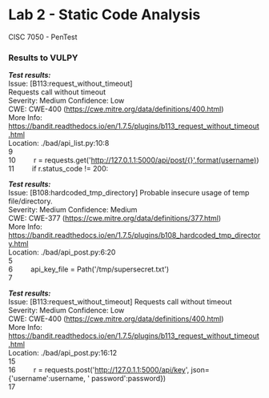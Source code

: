 # Lab 2 - Static Code Analysis
CISC 7050 - PenTest




### Results to VULPY
***Test results:*** \
Issue: [B113:request_without_timeout] \
Requests call without timeout \
Severity: Medium   Confidence: Low \
CWE: CWE-400 (https://cwe.mitre.org/data/definitions/400.html) \
More Info: https://bandit.readthedocs.io/en/1.7.5/plugins/b113_request_without_timeout.html \
Location: ./bad/api_list.py:10:8 \
9 \
10	&emsp;&emsp; r = requests.get('http://127.0.1.1:5000/api/post/{}'.format(username)) \
11	&emsp;&emsp; if r.status_code != 200:

***Test results:*** \
Issue: [B108:hardcoded_tmp_directory] Probable insecure usage of temp file/directory. \
Severity: Medium   Confidence: Medium \
CWE: CWE-377 (https://cwe.mitre.org/data/definitions/377.html) \
More Info: https://bandit.readthedocs.io/en/1.7.5/plugins/b108_hardcoded_tmp_directory.html \
Location: ./bad/api_post.py:6:20 \
5 \
6	&emsp;&emsp; api_key_file = Path('/tmp/supersecret.txt') \
7

***Test results:*** \
Issue: [B113:request_without_timeout] Requests call without timeout \
Severity: Medium   Confidence: Low \
CWE: CWE-400 (https://cwe.mitre.org/data/definitions/400.html) \
More Info: https://bandit.readthedocs.io/en/1.7.5/plugins/b113_request_without_timeout.html \
Location: ./bad/api_post.py:16:12 \
15 \
16 	&emsp;&emsp; r = requests.post('http://127.0.1.1:5000/api/key', json={'username':username, '	password':password}) \
17
